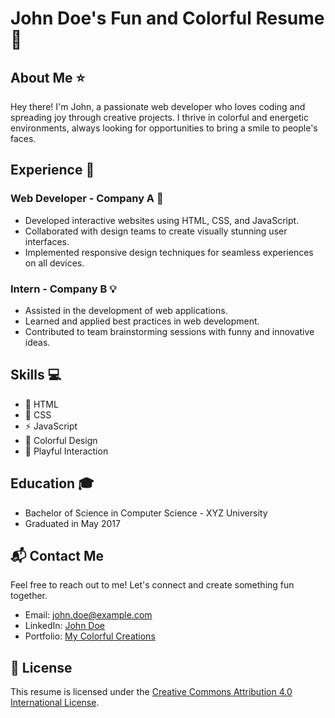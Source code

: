 # John Doe's Fun and Colorful Resume :rainbow:

## About Me :star:

Hey there! I'm John, a passionate web developer who loves coding and spreading joy through creative projects. I thrive in colorful and energetic environments, always looking for opportunities to bring a smile to people's faces.

## Experience :briefcase:

### Web Developer - Company A :rocket:

- Developed interactive websites using HTML, CSS, and JavaScript.
- Collaborated with design teams to create visually stunning user interfaces.
- Implemented responsive design techniques for seamless experiences on all devices.

### Intern - Company B :bulb:

- Assisted in the development of web applications.
- Learned and applied best practices in web development.
- Contributed to team brainstorming sessions with funny and innovative ideas.

## Skills :computer:

- :art: HTML
- :nail_care: CSS
- :zap: JavaScript
- :rainbow: Colorful Design
- :tada: Playful Interaction

## Education :mortar_board:

- Bachelor of Science in Computer Science - XYZ University
- Graduated in May 2017

## :mailbox_with_mail: Contact Me

Feel free to reach out to me! Let's connect and create something fun together.

- Email: john.doe@example.com
- LinkedIn: [John Doe](https://www.linkedin.com/in/johndoe)
- Portfolio: [My Colorful Creations](https://www.myportfolio.com/johndoe)

## :page_with_curl: License

This resume is licensed under the [Creative Commons Attribution 4.0 International License](https://creativecommons.org/licenses/by/4.0/).
